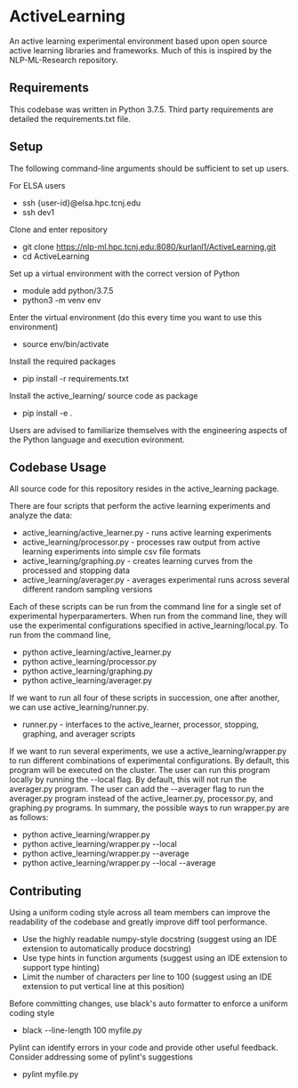 # ActiveLearning

An active learning experimental environment based upon open source active learning libraries and frameworks. Much of this is inspired by the NLP-ML-Research repository.

## Requirements

This codebase was written in Python 3.7.5. Third party requirements are detailed the requirements.txt file. 

## Setup

The following command-line arguments should be sufficient to set up users.

For ELSA users
- ssh {user-id}@elsa.hpc.tcnj.edu
- ssh dev1

Clone and enter repository
- git clone https://nlp-ml.hpc.tcnj.edu:8080/kurlanl1/ActiveLearning.git
- cd ActiveLearning

Set up a virtual environment with the correct version of Python
- module add python/3.7.5
- python3 -m venv env

Enter the virtual environment (do this every time you want to use this environment)
- source env/bin/activate

Install the required packages
- pip install -r requirements.txt

Install the active_learning/ source code as package
- pip install -e .

Users are advised to familiarize themselves with the engineering aspects of the Python language and execution evironment.

## Codebase Usage

All source code for this repository resides in the active_learning package. 

There are four scripts that perform the active learning experiments and analyze the data:
- active_learning/active_learner.py - runs active learning experiments
- active_learning/processor.py - processes raw output from active learning experiments into simple csv file formats
- active_learning/graphing.py - creates learning curves from the processed and stopping data
- active_learning/averager.py - averages experimental runs across several different random sampling versions

Each of these scripts can be run from the command line for a single set of experimental hyperparamerters. When run from the command line, they will use the experimental configurations specified in active_learning/local.py. To run from the command line,
- python active_learning/active_learner.py
- python active_learning/processor.py
- python active_learning/graphing.py
- python active_learning/averager.py

If we want to run all four of these scripts in succession, one after another, we can use active_learning/runner.py. 
- runner.py - interfaces to the active_learner, processor, stopping, graphing, and averager scripts

If we want to run several experiments, we use a active_learning/wrapper.py to run different combinations of experimental configurations. By default, this program will be executed on the cluster. The user can run this program locally by running the --local flag. By default, this will not run the averager.py program. The user can add the --averager flag to run the averager.py program instead of the active_learner.py, processor.py, and graphing.py programs. In summary, the possible ways to run wrapper.py are as follows:
- python active_learning/wrapper.py
- python active_learning/wrapper.py --local
- python active_learning/wrapper.py --average
- python active_learning/wrapper.py --local --average

## Contributing

Using a uniform coding style across all team members can improve the readability of the codebase and greatly improve diff tool performance.

- Use the highly readable numpy-style docstring (suggest using an IDE extension to automatically produce docstring)
- Use type hints in function arguments (suggest using an IDE extension to support type hinting)
- Limit the number of characters per line to 100 (suggest using an IDE extension to put vertical line at this position)

Before committing changes, use black's auto formatter to enforce a uniform coding style
- black --line-length 100 myfile.py

Pylint can identify errors in your code and provide other useful feedback. Consider addressing some of pylint's suggestions
- pylint myfile.py
